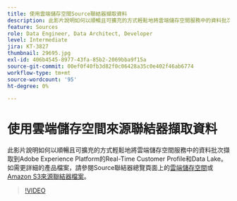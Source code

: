 ```yaml
---
title: 使用雲端儲存空間Source聯結器擷取資料
description: 此影片說明如何以順暢且可擴充的方式輕鬆地將雲端儲存空間服務中的資料批次擷取到Adobe Experience Platform的Real-Time Customer Profile和Data Lake。
feature: Sources
role: Data Engineer, Data Architect, Developer
level: Intermediate
jira: KT-3827
thumbnail: 29695.jpg
exl-id: 406b4545-8977-43fa-85b2-2069bba9f15a
source-git-commit: 00ef0f40fb3d82f0c06428a35c0e402f46ab6774
workflow-type: tm+mt
source-wordcount: '95'
ht-degree: 0%

---
```


# 使用雲端儲存空間來源聯結器擷取資料

此影片說明如何以順暢且可擴充的方式輕鬆地將雲端儲存空間服務中的資料批次擷取到Adobe Experience Platform的Real-Time Customer Profile和Data Lake。 如需更詳細的產品檔案，請參閱Source聯結器總覽頁面上的[雲端儲存空間](https://experienceleague.adobe.com/docs/experience-platform/sources/home.html?lang=en#cloud-storage)或[Amazon S3來源聯結器檔案](https://experienceleague.adobe.com/docs/experience-platform/sources/ui-tutorials/create/cloud-storage/s3.html)。

>[!VIDEO](https://video.tv.adobe.com/v/29695?learn=on)
